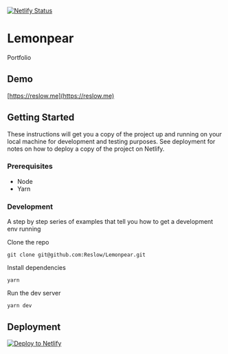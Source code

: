 [![Netlify Status](https://api.netlify.com/api/v1/badges/b494bce4-785d-43c4-9831-c2f9f39805dd/deploy-status)](https://app.netlify.com/sites/strawberry-d67ba/deploys)

# Lemonpear

Portfolio

## Demo

[https://reslow.me](https://reslow.me)

## Getting Started

These instructions will get you a copy of the project up and running on your local machine for development and testing purposes. See deployment for notes on how to deploy a copy of the project on Netlify.

### Prerequisites

- Node
- Yarn

### Development

A step by step series of examples that tell you how to get a development env running

Clone the repo

```
git clone git@github.com:Reslow/Lemonpear.git
```

Install dependencies

```
yarn
```

Run the dev server

```
yarn dev
```

## Deployment

[![Deploy to Netlify](https://www.netlify.com/img/deploy/button.svg)](https://app.netlify.com/start/deploy?repository=https://github.com/Reslow/Lemonpear)
